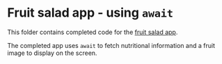 # Fruit salad app - using `await`

This folder contains completed code for the [fruit salad app](./fruit-salad).

The completed app uses `await` to fetch nutritional information and a fruit image to display on the screen.
